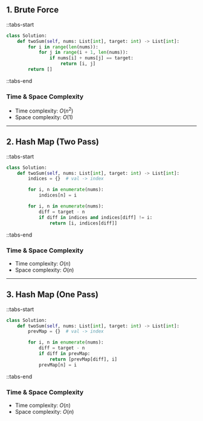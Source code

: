 ## 1. Brute Force

::tabs-start

```python
class Solution:
    def twoSum(self, nums: List[int], target: int) -> List[int]:
        for i in range(len(nums)):
            for j in range(i + 1, len(nums)):
                if nums[i] + nums[j] == target:
                    return [i, j]
        return []
```

::tabs-end

### Time & Space Complexity

* Time complexity: $O(n^2)$
* Space complexity: $O(1)$

---

## 2. Hash Map (Two Pass)

::tabs-start

```python
class Solution:
    def twoSum(self, nums: List[int], target: int) -> List[int]:
        indices = {}  # val -> index

        for i, n in enumerate(nums):
            indices[n] = i

        for i, n in enumerate(nums):
            diff = target - n
            if diff in indices and indices[diff] != i:
                return [i, indices[diff]]
```

::tabs-end

### Time & Space Complexity

* Time complexity: $O(n)$
* Space complexity: $O(n)$

---

## 3. Hash Map (One Pass)

::tabs-start

```python
class Solution:
    def twoSum(self, nums: List[int], target: int) -> List[int]:
        prevMap = {}  # val -> index

        for i, n in enumerate(nums):
            diff = target - n
            if diff in prevMap:
                return [prevMap[diff], i]
            prevMap[n] = i
```

::tabs-end

### Time & Space Complexity

* Time complexity: $O(n)$
* Space complexity: $O(n)$
